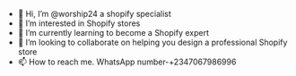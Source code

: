 - 👋 Hi, I’m @worship24 a shopify specialist
- 👀 I’m interested in Shopify stores
- 🌱 I’m currently learning to become a Shopify expert
- 💞️ I’m looking to collaborate on helping you design a professional Shopify store
- 📫 How to reach me. WhatsApp number-+2347067986996

<!---
worship24/worship24 is a ✨ special ✨ repository because its `README.md` (this file) appears on your GitHub profile.
You can click the Preview link to take a look at your changes.
--->
